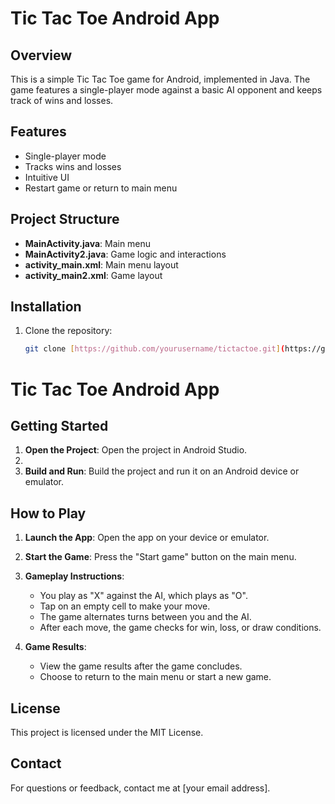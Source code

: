 # Tic Tac Toe Android App

## Overview

This is a simple Tic Tac Toe game for Android, implemented in Java. The game features a single-player mode against a basic AI opponent and keeps track of wins and losses.

## Features

- Single-player mode
- Tracks wins and losses
- Intuitive UI
- Restart game or return to main menu

## Project Structure

- **MainActivity.java**: Main menu
- **MainActivity2.java**: Game logic and interactions
- **activity_main.xml**: Main menu layout
- **activity_main2.xml**: Game layout

## Installation

1. Clone the repository:
   ```bash
   git clone [https://github.com/yourusername/tictactoe.git](https://github.com/itamaraanan/TicTacToe.git)
   
# Tic Tac Toe Android App

## Getting Started

1. **Open the Project**: Open the project in Android Studio.
2. 
3. **Build and Run**: Build the project and run it on an Android device or emulator.

## How to Play

1. **Launch the App**: Open the app on your device or emulator.

2. **Start the Game**: Press the "Start game" button on the main menu.

3. **Gameplay Instructions**:

   - You play as "X" against the AI, which plays as "O".
   - Tap on an empty cell to make your move.
   - The game alternates turns between you and the AI.
   - After each move, the game checks for win, loss, or draw conditions.

4. **Game Results**:

   - View the game results after the game concludes.
   - Choose to return to the main menu or start a new game.

## License

This project is licensed under the MIT License.

## Contact

For questions or feedback, contact me at [your email address].
